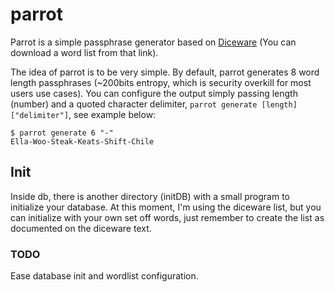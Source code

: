 # parrot

Parrot is a simple passphrase generator based on [Diceware](https://theworld.com/~reinhold/diceware.html) (You can download a word list from that link).

The idea of parrot is to be very simple. By default, parrot generates 8 word length passphrases (~200bits entropy, which is security overkill for most users use cases). You can configure the output simply passing length (number) and a quoted character delimiter, `parrot generate [length] ["delimiter"]`, see example below:

```shell
$ parrot generate 6 "-"
Ella-Woo-Steak-Keats-Shift-Chile
```

## Init

Inside db, there is another directory (initDB) with a small program to initialize your database. At this moment, I'm using the diceware list, but you can initialize with your own set off words, just remember to create the list as documented on the diceware text.

### TODO

Ease database init and wordlist configuration.

